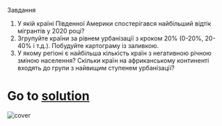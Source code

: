 Завдання
1. У якій країні Південної Америки спостерігався найбільший відтік мігрантів у 2020 році?
2. Згрупуйте країни за рівнем урбанізації з кроком 20% (0-20%, 20-40% і т.д.). Побудуйте картограму із заливкою.
3. У якому регіоні є найбільша кількість країн з негативною річною зміною населення? Скільки країн на африканському континенті входять до групи з найвищим ступенем урбанізації?
# Go to [solution](https://public.tableau.com/app/profile/.48972542/viz/10Tableau_Marathon_2_0/Dashboard2)
![cover](https://github.com/MartynovychSerhii/Data_Analytics/blob/main/Files/img/Marathon_10.png)
